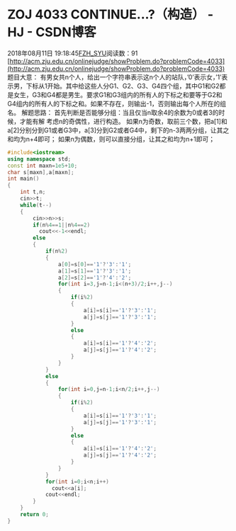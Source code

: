 # ZOJ  4033 CONTINUE...?（构造） - HJ - CSDN博客
2018年08月11日 19:18:45[FZH_SYU](https://me.csdn.net/feizaoSYUACM)阅读数：91
[http://acm.zju.edu.cn/onlinejudge/showProblem.do?problemCode=4033](http://acm.zju.edu.cn/onlinejudge/showProblem.do?problemCode=4033)
题目大意： 
有男女共n个人，给出一个字符串表示这n个人的站队，’0’表示女，’1’表示男，下标从1开始。其中给这些人分G1、G2、G3、G4四个组，其中G1和G2都是女生，G3和G4都是男生。要求G1和G3组内的所有人的下标之和要等于G2和G4组内的所有人的下标之和。如果不存在，则输出-1，否则输出每个人所在的组名。
解题思路： 
首先判断是否能够分组：当且仅当n取余4的余数为0或者3的时候，才能有解
考虑n的奇偶性，进行构造。
如果n为奇数，取前三个数，把a[1]和a[2]分别分到G1或者G3中，a[3]分到G2或者G4中，剩下的n-3两两分组，让其之和均为n+4即可；
如果n为偶数，则可以直接分组，让其之和均为n+1即可；
```cpp
#include<iostream>
using namespace std;
const int maxn=1e5+10;
char s[maxn],a[maxn];
int main()
{
    int t,n;
    cin>>t;
    while(t--)
    {
        cin>>n>>s;
        if(n%4==1||n%4==2)
          cout<<-1<<endl;
        else
        {
            if(n%2)
            {
                a[0]=s[0]=='1'?'3':'1';
                a[1]=s[1]=='1'?'3':'1';
                a[2]=s[2]=='1'?'4':'2';
                for(int i=3,j=n-1;i<(n+3)/2;i++,j--)
                {
                    if(i%2)
                    {
                        a[i]=s[i]=='1'?'3':'1';
                        a[j]=s[j]=='1'?'3':'1';
                    }
                    else
                    {
                        a[i]=s[i]=='1'?'4':'2';
                        a[j]=s[j]=='1'?'4':'2';
                    }
                }
            }
            else
            {
                for(int i=0,j=n-1;i<n/2;i++,j--)
                {
                    if(i%2)
                    {
                        a[i]=s[i]=='1'?'3':'1';
                        a[j]=s[j]=='1'?'3':'1';
                    }
                    else
                    {
                        a[i]=s[i]=='1'?'4':'2';
                        a[j]=s[j]=='1'?'4':'2';
                    }
                }
            }
            for(int i=0;i<n;i++)
              cout<<a[i];
            cout<<endl;
        }
    }
    return 0;
}
```
